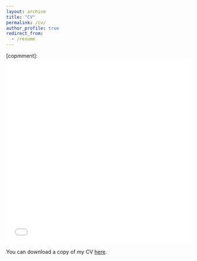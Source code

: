 ```yaml
---
layout: archive
title: "CV"
permalink: /cv/
author_profile: true
redirect_from:
  - /resume
---
```


[copmment]: <iframe src="/files/LoisCV.pdf" width="100%" height="500" frameborder="no" border="0" marginwidth="0" marginheight="0"></iframe>

You can download a copy of my CV [here](/files/LoisCV.pdf).
